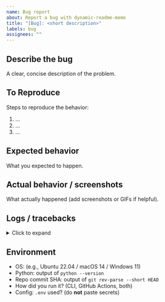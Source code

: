 ```yaml
---
name: Bug report
about: Report a bug with dynamic-readme-meme
title: "[Bug]: <short description>"
labels: bug
assignees: ""
---
```


## Describe the bug
A clear, concise description of the problem.

## To Reproduce
Steps to reproduce the behavior:
1. ...
2. ...
3. ...

## Expected behavior
What you expected to happen.

## Actual behavior / screenshots
What actually happened (add screenshots or GIFs if helpful).

## Logs / tracebacks

<details>
<summary>Click to expand</summary>
Put logs/tracebacks here
</details>


## Environment
- OS: (e.g., Ubuntu 22.04 / macOS 14 / Windows 11)
- Python: output of `python --version`
- Repo commit SHA: output of `git rev-parse --short HEAD`
- How did you run it? (CLI, GitHub Actions, both)
- Config: `.env` used? (do **not** paste secrets)